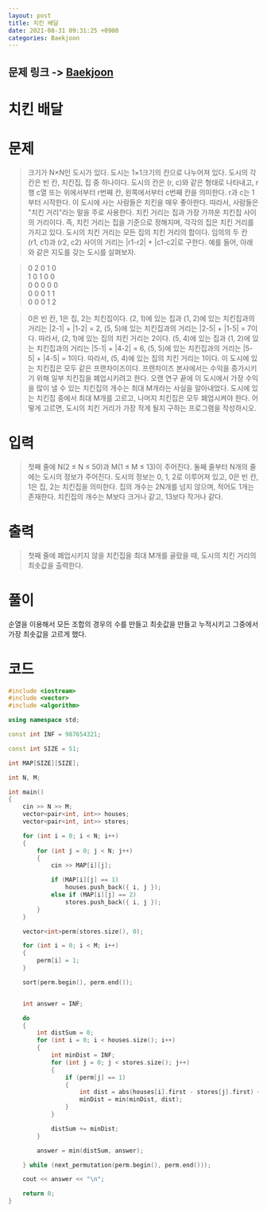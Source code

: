 ```yaml
---
layout: post
title: 치킨 배달
date: 2021-08-31 09:31:25 +0900
categories: Baekjoon
---
```


## 문제 링크 -> [Baekjoon](https://www.acmicpc.net/problem/15686)
# 치킨 배달

# 문제
> 크기가 N×N인 도시가 있다. 도시는 1×1크기의 칸으로 나누어져 있다. 도시의 각 칸은 빈 칸, 치킨집, 집 중 하나이다. 도시의 칸은 (r, c)와 같은 형태로 나타내고, r행 c열 또는 위에서부터 r번째 칸, 왼쪽에서부터 c번째 칸을 의미한다. r과 c는 1부터 시작한다.
이 도시에 사는 사람들은 치킨을 매우 좋아한다. 따라서, 사람들은 "치킨 거리"라는 말을 주로 사용한다. 치킨 거리는 집과 가장 가까운 치킨집 사이의 거리이다. 즉, 치킨 거리는 집을 기준으로 정해지며, 각각의 집은 치킨 거리를 가지고 있다. 도시의 치킨 거리는 모든 집의 치킨 거리의 합이다.
임의의 두 칸 (r1, c1)과 (r2, c2) 사이의 거리는 |r1-r2| + |c1-c2|로 구한다.
예를 들어, 아래와 같은 지도를 갖는 도시를 살펴보자.

> 0 2 0 1 0  
1 0 1 0 0  
0 0 0 0 0  
0 0 0 1 1  
0 0 0 1 2

> 0은 빈 칸, 1은 집, 2는 치킨집이다. (2, 1)에 있는 집과 (1, 2)에 있는 치킨집과의 거리는 |2-1| + |1-2| = 2, (5, 5)에 있는 치킨집과의 거리는 |2-5| + |1-5| = 7이다. 따라서, (2, 1)에 있는 집의 치킨 거리는 2이다. (5, 4)에 있는 집과 (1, 2)에 있는 치킨집과의 거리는 |5-1| + |4-2| = 6, (5, 5)에 있는 치킨집과의 거리는 |5-5| + |4-5| = 1이다. 따라서, (5, 4)에 있는 집의 치킨 거리는 1이다. 이 도시에 있는 치킨집은 모두 같은 프랜차이즈이다. 프렌차이즈 본사에서는 수익을 증가시키기 위해 일부 치킨집을 폐업시키려고 한다. 오랜 연구 끝에 이 도시에서 가장 수익을 많이 낼 수 있는  치킨집의 개수는 최대 M개라는 사실을 알아내었다. 도시에 있는 치킨집 중에서 최대 M개를 고르고, 나머지 치킨집은 모두 폐업시켜야 한다. 어떻게 고르면, 도시의 치킨 거리가 가장 작게 될지 구하는 프로그램을 작성하시오.

# 입력
> 첫째 줄에 N(2 ≤ N ≤ 50)과 M(1 ≤ M ≤ 13)이 주어진다. 둘째 줄부터 N개의 줄에는 도시의 정보가 주어진다.
도시의 정보는 0, 1, 2로 이루어져 있고, 0은 빈 칸, 1은 집, 2는 치킨집을 의미한다. 집의 개수는 2N개를 넘지 않으며, 적어도 1개는 존재한다. 치킨집의 개수는 M보다 크거나 같고, 13보다 작거나 같다.

# 출력
> 첫째 줄에 폐업시키지 않을 치킨집을 최대 M개를 골랐을 때, 도시의 치킨 거리의 최솟값을 출력한다.

# 풀이
순열을 이용해서 모든 조합의 경우의 수를 만들고 최솟값을 만들고 누적시키고 그중에서 가장 최솟값을 고르게 했다.

# 코드
```c++
#include <iostream>
#include <vector>
#include <algorithm>

using namespace std;

const int INF = 987654321;

const int SIZE = 51;

int MAP[SIZE][SIZE];

int N, M;

int main()
{
	cin >> N >> M;
	vector<pair<int, int>> houses;
	vector<pair<int, int>> stores;

	for (int i = 0; i < N; i++)
	{
		for (int j = 0; j < N; j++)
		{
			cin >> MAP[i][j];

			if (MAP[i][j] == 1)
				houses.push_back({ i, j });
			else if (MAP[i][j] == 2)
				stores.push_back({ i, j });
		}
	}

	vector<int>perm(stores.size(), 0);

	for (int i = 0; i < M; i++)
	{
		perm[i] = 1;
	}

	sort(perm.begin(), perm.end());


	int answer = INF;

	do
	{
		int distSum = 0;
		for (int i = 0; i < houses.size(); i++)
		{
			int minDist = INF;
			for (int j = 0; j < stores.size(); j++)
			{
				if (perm[j] == 1)
				{
					int dist = abs(houses[i].first - stores[j].first) + abs(houses[i].second - stores[j].second);
					minDist = min(minDist, dist);
				}
			}

			distSum += minDist;
		}

		answer = min(distSum, answer);

	} while (next_permutation(perm.begin(), perm.end()));

	cout << answer << "\n";

	return 0;
}
```